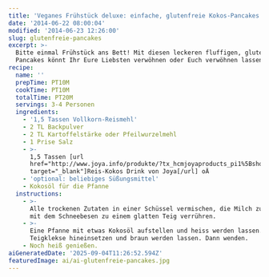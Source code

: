 ```yaml
---
title: 'Veganes Frühstück deluxe: einfache, glutenfreie Kokos-Pancakes'
date: '2014-06-22 08:00:04'
modified: '2014-06-23 12:26:00'
slug: glutenfreie-pancakes
excerpt: >-
  Bitte einmal Frühstück ans Bett! Mit diesen leckeren fluffigen, glutenfreien
  Pancakes könnt Ihr Eure Liebsten verwöhnen oder Euch verwöhnen lassen. 
recipe:
  name: ''
  prepTime: PT10M
  cookTime: PT10M
  totalTime: PT20M
  servings: 3-4 Personen
  ingredients:
    - '1,5 Tassen Vollkorn-Reismehl'
    - 2 TL Backpulver
    - 2 TL Kartoffelstärke oder Pfeilwurzelmehl
    - 1 Prise Salz
    - >-
      1,5 Tassen [url
      href="http://www.joya.info/produkte/?tx_hcmjoyaproducts_pi1%5BshowUid%5D=260&tx_hcmjoyaproducts_pi1%5BcatUid%5D=6&cHash=75b11ed3a102b6d290c899e6992eab32"
      target="_blank"]Reis-Kokos Drink von Joya[/url] oÄ
    - 'optional: beliebiges Süßungsmittel'
    - Kokosöl für die Pfanne
  instructions:
    - >-
      Alle trockenen Zutaten in einer Schüssel vermischen, die Milch zugeben und
      mit dem Schneebesen zu einem glatten Teig verrühren.
    - >-
      Eine Pfanne mit etwas Kokosöl aufstellen und heiss werden lassen. Nun zwei
      Teigklekse hineinsetzen und braun werden lassen. Dann wenden.
    - Noch heiß genießen.
aiGeneratedDate: '2025-09-04T11:26:52.594Z'
featuredImage: ai/ai-glutenfreie-pancakes.jpg
---
```


[<!-- Image removed (no copyright): glutenfreie-pancakes.jpg -->](https://www.veganblatt.com/i/glutenfreie-pancakes.jpg)
